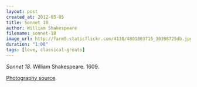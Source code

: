 ```yaml
---
layout: post
created_at: 2012-05-05
title: Sonnet 18
author: William Shakespeare
filename: sonnet-18
image_url: http://farm5.staticflickr.com/4138/4801803715_30398725db.jpg
duration: "1:08"
tags: [love, classical-greats]
---
```


_Sonnet 18_.  William Shakespeare.  1609.

[Photography source](http://www.flickr.com/photos/cat-sidh/4801803715/).

